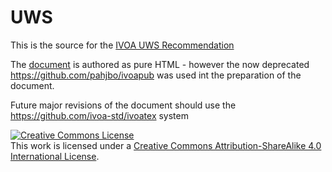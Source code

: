 # UWS

This is the source for the [IVOA UWS Recommendation](http://www.ivoa.net/documents/UWS/index.html)

The [document](UWS.html) is authored as pure HTML - however the now deprecated https://github.com/pahjbo/ivoapub was used int the preparation of the document.

Future major revisions of the document should use the https://github.com/ivoa-std/ivoatex system

<a rel="license" href="http://creativecommons.org/licenses/by-sa/4.0/">
  <img alt="Creative Commons License" style="border-width:0" src="https://i.creativecommons.org/l/by-sa/4.0/88x31.png" /></a>
  <br />
  This work is licensed under a <a rel="license" href="http://creativecommons.org/licenses/by-sa/4.0/">
  Creative Commons Attribution-ShareAlike 4.0 International License</a>.
  
